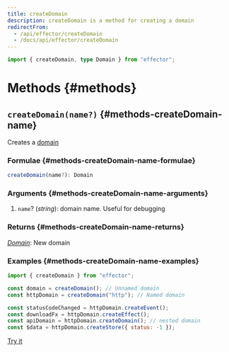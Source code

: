 ```yaml
---
title: createDomain
description: createDomain is a method for creating a domain
redirectFrom:
  - /api/effector/createDomain
  - /docs/api/effector/createDomain
---
```


```ts
import { createDomain, type Domain } from "effector";
```

# Methods {#methods}

## `createDomain(name?)` {#methods-createDomain-name}

Creates a [domain](/en/api/effector/Domain)

### Formulae {#methods-createDomain-name-formulae}

```typescript
createDomain(name?): Domain
```

### Arguments {#methods-createDomain-name-arguments}

1. `name`? (_string_): domain name. Useful for debugging

### Returns {#methods-createDomain-name-returns}

[_Domain_](/en/api/effector/Domain): New domain

### Examples {#methods-createDomain-name-examples}

```js
import { createDomain } from "effector";

const domain = createDomain(); // Unnamed domain
const httpDomain = createDomain("http"); // Named domain

const statusCodeChanged = httpDomain.createEvent();
const downloadFx = httpDomain.createEffect();
const apiDomain = httpDomain.createDomain(); // nested domain
const $data = httpDomain.createStore({ status: -1 });
```

[Try it](https://share.effector.dev/GMpjINHa)
